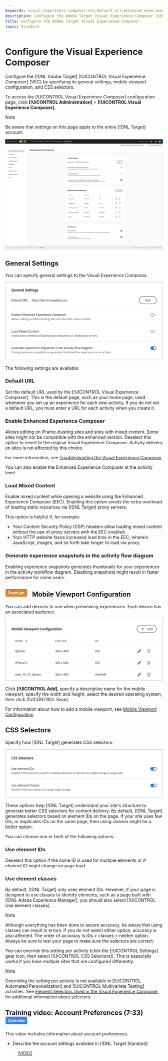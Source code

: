 ```yaml
---
keywords: visual experience composer;vec;default url;enhanced experience composer;eec;mixed content;experience snapshots;mobile viewport;css;css selectors
description: Configure the Adobe Target Visual Experience Composer (VEC) by specifying its general settings, mobile viewport configuration, and CSS selectors.
title: Configure the Adobe Target Visual Experience Composer
topic: Standard
---
```


# Configure the Visual Experience Composer

Configure the [!DNL Adobe Target] [!UICONTROL Visual Experience Composer] (VEC) by specifying its general settings, mobile viewport configuration, and CSS selectors.

To access the [!UICONTROL Visual Experience Composer] configuration page, click **[!UICONTROL Administration]** > **[!UICONTROL Visual Experience Composer].**

>[!NOTE]
>
>Be aware that settings on this page apply to the entire [!DNL Target] account. 

![Visual Experience Composer configuration page](/help/administrating-target/assets/vec.png)

## General Settings

You can specify general settings to the Visual Experience Composer.

![General Settings section](/help/administrating-target/assets/general-settings.png)

The following settings are available:

### Default URL

Set the default URL used by the [!UICONTROL Visual Experience Composer]. This is the default page, such as your home page, used whenever you set up an experience for each new activity. If you do not set a default URL, you must enter a URL for each activity when you create it.

### Enable Enhanced Experience Composer

Allows editing on iFrame-busting sites and sites with mixed content. Some sites might not be compatible with the enhanced version. Deselect this option to revert to the original Visual Experience Composer. Activity delivery on sites is not affected by this choice.

For more information, see [Troubleshooting the Visual Experience Composer](/help/c-experiences/c-visual-experience-composer/r-troubleshoot-composer/troubleshoot-composer.md).

You can also enable the Enhanced Experience Composer at the activity level.

### Load Mixed Content

Enable mixed content while opening a website using the Enhanced Experience Composer (EEC). Enabling this option avoids the extra overhead of loading static resources via [!DNL Target] proxy servers.

This option is helpful if, for example:

* Your Content Security Policy (CSP) headers allow loading mixed content without the use of proxy servers with the EEC enabled.
* Your HTTP website faces increased load time in the EEC, wherein JavaScript, images, and so forth take longer to load via proxy.

### Generate experience snapshots in the activity flow diagram

Enabling experience snapshots generates thumbnails for your experiences in the activity workflow diagram. Disabling snapshots might result in faster performance for some users.

## ![Premium badge](/help/assets/premium.png) Mobile Viewport Configuration

You can add devices to use when previewing experiences. Each device has an associated audience.

![Mobile Viewport Configuration section](/help/administrating-target/assets/mobile-viewport-configuration.png)

Click **[!UICONTROL Add]**, specify a descriptive name for the mobile viewport, specify the width and height, select the desired operating system, then click [!UICONTROL Save].

For information about how to add a mobile viewport, see [Mobile Viewport Configuration](/help/c-experiences/c-visual-experience-composer/mobile-viewports.md).

## CSS Selectors

Specify how [!DNL Target] generates CSS selectors.

![CSS Selectors section](/help/administrating-target/assets/css-selectors.png)

These options help [!DNL Target] understand your site's structure to generate better CSS selectors for content delivery. By default, [!DNL Target] generates selectors based on element IDs on the page. If your site uses few IDs, or duplicates IDs on the same page, then using classes might be a better option.

You can choose one or both of the following options:

### Use element IDs

Deselect this option if the same ID is used for multiple elements or if element ID might change on page load.

### Use element classes

By default, [!DNL Target] only uses element IDs. However, if your page is designed to use classes to identify elements, such as a page built with [!DNL Adobe Experience Manager], you should also select [!UICONTROL Use element classes].

>[!NOTE]
>
>Although everything has been done to assure accuracy, be aware that using classes can result in errors. If you do not select either option, accuracy is also affected. The order of accuracy is IDs > classes > neither option. Always be sure to test your page to make sure the selectors are correct.

You can override this setting per activity (click the [!UICONTROL Settings] gear icon, then select [!UICONTROL CSS Selectors]). This is especially useful if you have multiple sites that are configured differently.

>[!NOTE]
>
>Overriding the setting per activity is not available in [!UICONTROL Automated Personalization] and [!UICONTROL Multivariate Testing] activities.  See [Element Selectors Used in the Visual Experience Composer](/help/c-experiences/c-visual-experience-composer/vec-selectors.md) for additional information about selectors.

## Training video: Account Preferences (7:33) ![Overview badge](/help/assets/overview.png)

This video includes information about account preferences.

* Describe the account settings available in [!DNL Target Standard]

>[!VIDEO](https://video.tv.adobe.com/v/17379)
